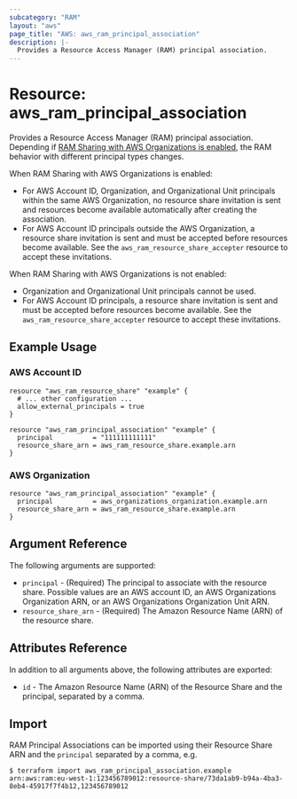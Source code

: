 ```yaml
---
subcategory: "RAM"
layout: "aws"
page_title: "AWS: aws_ram_principal_association"
description: |-
  Provides a Resource Access Manager (RAM) principal association.
---
```


# Resource: aws_ram_principal_association

Provides a Resource Access Manager (RAM) principal association. Depending if [RAM Sharing with AWS Organizations is enabled](https://docs.aws.amazon.com/ram/latest/userguide/getting-started-sharing.html#getting-started-sharing-orgs), the RAM behavior with different principal types changes.

When RAM Sharing with AWS Organizations is enabled:

- For AWS Account ID, Organization, and Organizational Unit principals within the same AWS Organization, no resource share invitation is sent and resources become available automatically after creating the association.
- For AWS Account ID principals outside the AWS Organization, a resource share invitation is sent and must be accepted before resources become available. See the `aws_ram_resource_share_accepter` resource to accept these invitations.

When RAM Sharing with AWS Organizations is not enabled:

- Organization and Organizational Unit principals cannot be used.
- For AWS Account ID principals, a resource share invitation is sent and must be accepted before resources become available. See the `aws_ram_resource_share_accepter` resource to accept these invitations.

## Example Usage

### AWS Account ID

```hcl
resource "aws_ram_resource_share" "example" {
  # ... other configuration ...
  allow_external_principals = true
}

resource "aws_ram_principal_association" "example" {
  principal          = "111111111111"
  resource_share_arn = aws_ram_resource_share.example.arn
}
```

### AWS Organization

```hcl
resource "aws_ram_principal_association" "example" {
  principal          = aws_organizations_organization.example.arn
  resource_share_arn = aws_ram_resource_share.example.arn
}
```

## Argument Reference

The following arguments are supported:

* `principal` - (Required) The principal to associate with the resource share. Possible values are an AWS account ID, an AWS Organizations Organization ARN, or an AWS Organizations Organization Unit ARN.
* `resource_share_arn` - (Required) The Amazon Resource Name (ARN) of the resource share.

## Attributes Reference

In addition to all arguments above, the following attributes are exported:

* `id` - The Amazon Resource Name (ARN) of the Resource Share and the principal, separated by a comma.

## Import

RAM Principal Associations can be imported using their Resource Share ARN and the `principal` separated by a comma, e.g.

```
$ terraform import aws_ram_principal_association.example arn:aws:ram:eu-west-1:123456789012:resource-share/73da1ab9-b94a-4ba3-8eb4-45917f7f4b12,123456789012
```
